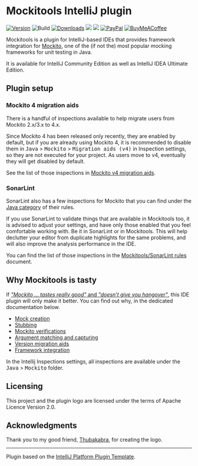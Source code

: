 # Mockitools IntelliJ plugin

[![Version](https://img.shields.io/jetbrains/plugin/v/18117-mockitools.svg)](https://plugins.jetbrains.com/plugin/18117-mockitools)
![Build](https://github.com/picimako/mockitools/workflows/Build/badge.svg)
[![Downloads](https://img.shields.io/jetbrains/plugin/d/18117-mockitools.svg)](https://plugins.jetbrains.com/plugin/18117-mockitools)
![](https://img.shields.io/badge/since-IJ2021.2-blue) ![](https://img.shields.io/badge/until-IJ2022.2-blue)
[![PayPal](https://img.shields.io/badge/donate-paypal-yellow.svg)](https://www.paypal.com/donate/?hosted_button_id=VVLWNZWPBRUDL)
[![BuyMeACoffee](https://img.shields.io/badge/donate-buymeacoffee-yellow.svg)](https://www.buymeacoffee.com/picimako)

<!-- Plugin description -->
Mockitools is a plugin for IntelliJ-based IDEs that provides framework integration for [Mockito](https://site.mockito.org), one of the (if not the) most popular mocking frameworks for unit testing in Java.
<!-- Plugin description end -->

It is available for IntelliJ Community Edition as well as IntelliJ IDEA Ultimate Edition.

## Plugin setup

### Mockito 4 migration aids

There is a handful of inspections available to help migrate users from Mockito 2.x/3.x to 4.x.

Since Mockito 4 has been released only recently, they are enabled by default, but if you are already
using Mockito 4, it is recommended to disable them in <kbd>Java</kbd> > <kbd>Mockito</kbd> > <kbd>Migration aids (v4)</kbd> in Inspection settings,
so they are not executed for your project. As users move to v4, eventually they will get disabled by default.

See the list of those inspections in [Mockito v4 migration aids](docs/migration_aids_v4.md).

### SonarLint

SonarLint also has a few inspections for Mockito that you can find under the [Java category](https://rules.sonarsource.com/java?search=mockito) of their rules.

If you use SonarLint to validate things that are available in Mockitools too, it is advised to adjust your settings,
and have only those enabled that you feel comfortable working with. Be it in SonarLint or in Mockitools.
This will help declutter your editor from duplicate highlights for the same problems, and will also improve the analysis performance in the IDE.

You can find the list of those inspections in the [Mockitools/SonarLint rules](docs/sonarlint_rules.md) document.

## Why Mockitools is tasty

If [*"Mockito ... tastes really good"* and *"doesn’t give you hangover"*](https://site.mockito.org/#why), this IDE plugin will only make it better. You can find out why, in the dedicated documentation below.

- [Mock creation](docs/mock_creation.md)
- [Stubbing](docs/stubbing.md)
- [Mockito verifications](docs/verifications.md)
- [Argument matching and capturing](docs/argument_matching_capture.md)
- [Version migration aids](docs/migration_aids_v4.md)
- [Framework integration](docs/framework_integration.md)

In the Intellij Inspections settings, all inspections are available under the <kbd>Java</kbd> > <kbd>Mockito</kbd> folder.

## Licensing

This project and the plugin logo are licensed under the terms of Apache Licence Version 2.0.

## Acknowledgments

Thank you to my good friend, [Thubakabra](https://www.facebook.com/Thubakabra), for creating the logo.

---
Plugin based on the [IntelliJ Platform Plugin Template][template].

[template]: https://github.com/JetBrains/intellij-platform-plugin-template
